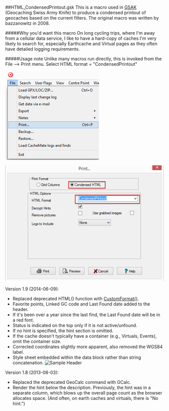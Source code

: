 ##HTML\_CondensedPrintout.gsk
This is a macro used in [GSAK](http://gsak.net/) (Geocaching Swiss Army Knife) to produce a condensed printout of geocaches based on the current filters.  The original macro was written by bazzanowitz in 2008. 

#####Why you'd want this macro
On long cycling trips, where I'm away from a cellular data service, I like to have a hard-copy of caches I'm very likely to search for, especially Earthcache and Virtual pages as they often have detailed logging requirements.

#####Usage note
Unlike many macros run directly, this is invoked from the File --> Print menu.  Select HTML format =  "CondensedPrintout"

![File Print](HTML_CondensedPrint_FilePrint.png)

![](HTML_CondensedPrint_PrintMenu.png)


Version 1.9 (2014-06-09):

* Replaced deprecated HTML() function with [CustomFormat()](http://gsak.net/help/hs21095.htm).
* Favorite points, Linked GC code and Last Found date added to the header.
* If it's been over a year since the last find, the Last Found date will be in a red font.
* Status is indicated on the top only if it is not active/unfound.
* If no hint is specified, the hint section is omitted.
* If the cache doesn't typically have a container (e.g., Virtuals, Events), omit the container size.
* Corrected coordinates slightly more apparent, also removed the WGS84 label.
* Style sheet embedded within the data block rather than string concatenation.
![Sample Header](http://cdn.jimcarson.com/HTML_CondensedPrint_example.png)

Version 1.8 (2013-08-03):
* Replaced the deprecated GeoCalc command with GCalc. 
* Render the hint below the description. Previously, the hint was in a separate column, which blows up the overall page count as the browser allocates space. (And often, on earth caches and virtuals, there is "No hint.")